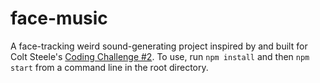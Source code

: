 # face-music

A face-tracking weird sound-generating project inspired by and built for Colt Steele's [Coding Challenge #2](https://youtu.be/FeT7na8yZpk). To use, run `npm install` and then `npm start` from a command line in the root directory.
